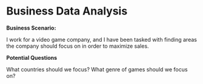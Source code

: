 # Business Data Analysis

**Business Scenario:**

<p>I work for a video game company, and I have been tasked with finding areas the company should focus on in order to maximize sales. <p>

**Potential Questions**
<p>What countries should we focus? What genre of games should we focus on?<p>
